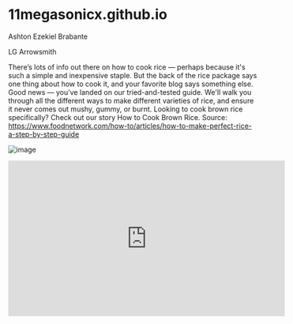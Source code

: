 # 11megasonicx.github.io
Ashton Ezekiel Brabante

LG Arrowsmith

There’s lots of info out there on how to cook rice — perhaps because it's such a simple and inexpensive staple. But the back of the rice package says one thing about how to cook it, and your favorite blog says something else. Good news — you've landed on our tried-and-tested guide. We'll walk you through all the different ways to make different varieties of rice, and ensure it never comes out mushy, gummy, or burnt. Looking to cook brown rice specifically? Check out our story How to Cook Brown Rice.
Source: https://www.foodnetwork.com/how-to/articles/how-to-make-perfect-rice-a-step-by-step-guide

 ![image](https://user-images.githubusercontent.com/122426783/212587898-ecabceb3-d785-42a8-ae10-3914acbd8b34.png)


<iframe width="560" height="315" src="https://www.youtube.com/embed/CH50zuS8DD0" title="YouTube video player" frameborder="0" allow="accelerometer; autoplay; clipboard-write; encrypted-media; gyroscope; picture-in-picture; web-share" allowfullscreen></iframe>
